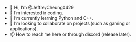 - 👋 Hi, I’m @JeffreyCheung0429
- 👀 I’m interested in coding.
- 🌱 I’m currently learning Python and C++.
- 💞️ I’m looking to collaborate on projects (such as gaming or applications).
- 📫 How to reach me here or through discord (release later).

<!---
JeffreyCheung0429/JeffreyCheung0429 is a ✨ special ✨ repository because its `README.md` (this file) appears on your GitHub profile.
You can click the Preview link to take a look at your changes.
--->
